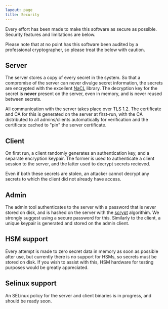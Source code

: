 ```yaml
---
layout: page
title: Security
---
```


Every effort has been made to make this software as secure as possible.
Security features and limitations are below.

Please note that at no point has this software been audited by a professional cryptographer, so please treat the below with caution.

## Server

The server stores a copy of every secret in the system.  So that a compromise of the server can never divulge secret information, the secrets are encrypted with the excellent [NaCL](http://nacl.cr.yp.to/) library.  The decryption key for the secret is **never** present on the server, even in memory, and is never reused between secrets.

All communication with the server takes place over TLS 1.2.  The certificate and CA for this is generated on the server at first-run, with the CA distributed to all admins/clients automatically for verification and the certificate cached to "pin" the server certificate.

## Client

On first run, a client randomly generates an authentication key, and a separate encryption keypair.  The former is used to authenticate a client session to the server, and the latter used to decrypt secrets recieved.

Even if both these secrets are stolen, an attacker cannot decrypt any secrets to which the client did not already have access.

## Admin

The admin tool authenticates to the server with a password that is never stored on disk, and is hashed on the server with the [scrypt](https://www.tarsnap.com/scrypt.html) algorithim.  We strongly suggest using a secure password for this.
Similarly to the client, a unique keypair is generated and stored on the admin client.

## HSM support

Every attempt is made to zero secret data in memory as soon as possible after use, but currently there is no support for HSMs, so secrets must be stored on disk.
If you wish to assist with this, HSM hardware for testing purposes would be greatly appreciated.

## Selinux support

An SELinux policy for the server and client binaries is in progress, and should be ready soon.

